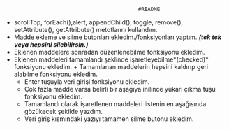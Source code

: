                                                #README
+ scrollTop, forEach(),alert, appendChild(), toggle, remove(), setAttribute(), getAttribute() metotlarını kullandım.
 + Madde ekleme ve silme butonları ekledim./fonksiyonları yaptım. ***(tek tek veya hepsini silebilirsin.)***
  + Eklenen maddelere sonradan düzenlenebilme fonksiyonu ekledim.
   + Eklenen maddeleri tamamlandı şeklinde işaretleyebilme*(checked)* fonksiyonu ekledim.
    + Tamamlanan maddelerin hepsini kaldırıp geri alabilme fonksiyonu ekledim.
     + Enter tuşuyla veri girişi fonksiyonu ekledim.
      + Çok fazla madde varsa belirli bir aşağıya inilince yukarı çıkma tuşu fonksiyonu ekledim.
       + Tamamlandı olarak işaretlenen maddeleri listenin en aşağısında gözükecek şekilde yazdım.
     + Veri giriş kısmındaki yazıyı tamamen silme butonu ekledim.
